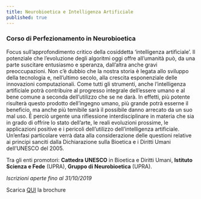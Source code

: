 ```yaml
---
title: Neurobioetica e Intelligenza Artificiale
published: true
---
```

### Corso di Perfezionamento in Neurobioetica 
Focus sull’approfondimento critico della cosiddetta ‘intelligenza artificiale’. Il potenziale che l’evoluzione degli algoritmi oggi offre all’umanità può, da una parte suscitare entusiasmo e speranza, dall’altra anche gravi preoccupazioni. Non c’è dubbio che la nostra storia è legata allo sviluppo della tecnologia e, nell’ultimo secolo, alla crescita esponenziale delle innovazioni computazionali. Come tutti gli strumenti, anche l’intelligenza artificiale potrà contribuire al progresso integrale dell’essere umano e al bene comune a seconda dell’utilizzo che se ne darà. In effetti, più potente risulterà questo prodotto dell’ingegno umano, più grande potrà esserne il beneficio, ma anche più temibile sarà il possibile danno arrecato da un suo mal uso. È perciò urgente una riflessione interdisciplinare in materia che sia in grado di offrire lo stato dell’arte, le reali evoluzioni prossime, le applicazioni positive e i pericoli dell’utilizzo dell’intelligenza artificiale. Un’enfasi particolare verrà data alla considerazione delle questioni relative ai principi sanciti dalla Dichiarazione sulla Bioetica e i Diritti Umani dell’UNESCO del 2005.

Tra gli enti promotori: **Cattedra UNESCO** in Bioetica e Diritti Umani, **Istituto Scienza e Fede** (UPRA), **Gruppo di Neurobioetica** (UPRA).

_Iscrizioni aperte fino al 31/10/2019_

Scarica [QUI](https://github.com/rosariomoscato/rosariomoscato.github.io/blob/master/img/Flyer_NEUROBIOETICA_2019_BASSA.pdf "Flyer Bioetica") la brochure
